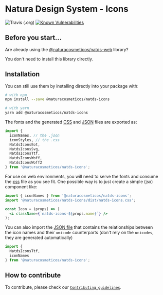 # Natura Design System - Icons

![Travis (.org)](https://img.shields.io/travis/natura-cosmeticos/natds-js.svg)
[![Known Vulnerabilities](https://snyk.io/test/github/natura-cosmeticos/natds-js/badge.svg?targetFile=package.json)](https://snyk.io/test/github/natura-cosmeticos/natds-js?targetFile=package.json)

## Before you start...

Are already using the [@naturacosmeticos/natds-web](https://github.com/natura-cosmeticos/natds-js/tree/master/packages/web) library?

You don't need to install this library directly.

## Installation

You can still use them by installing directly into your package with:

```sh
# with npm
npm install --save @naturacosmeticos/natds-icons

# with yarn
yarn add @naturacosmeticos/natds-icons
```

The fonts and the generated [CSS](https://github.com/natura-cosmeticos/natds-js/blob/master/packages/icons/src/natds-icons.css) and [JSON](https://github.com/natura-cosmeticos/natds-js/blob/master/packages/icons/src/natds-icons.json) files are exported as:

```jsx highlight-line="2"
import {
  iconNames, // the .json
  iconStyles, // the .css
  NatdsIconsEot,
  NatdsIconsSvg,
  NatdsIconsTtf,
  NatdsIconsWoff,
  NatdsIconsWoff2
} from '@naturacosmeticos/natds-icons';
```

For use on web environments, you will need to serve the fonts and consume the [css](https://github.com/natura-cosmeticos/natds-js/blob/master/packages/icons/src/natds-icons.css) file as you see fit. One possible way is to just create a simple (jsx) component like:

```jsx highlight-line="2"
import { iconNames } from '@naturacosmeticos/natds-icons';
import '@naturacosmeticos/natds-icons/dist/natds-icons.css';

const Icon = (props) => (
  <i className={`natds-icons-${props.name}`} />
);
```

You can also import the [JSON file](https://github.com/natura-cosmeticos/natds-js/blob/master/packages/icons/src/natds-icons.json) that contains the relationships between the icon names and their `unicode` counterparts (don't rely on the `unicodes`, they are generated automatically)

```jsx highlight-line="2"
import {
  NatdsIconsTtf,
  iconNames
} from '@naturacosmeticos/natds-icons';
```

## How to contribute

To contribute, please check our [`Contributing guidelines`](./CONTRIBUTING.md).


